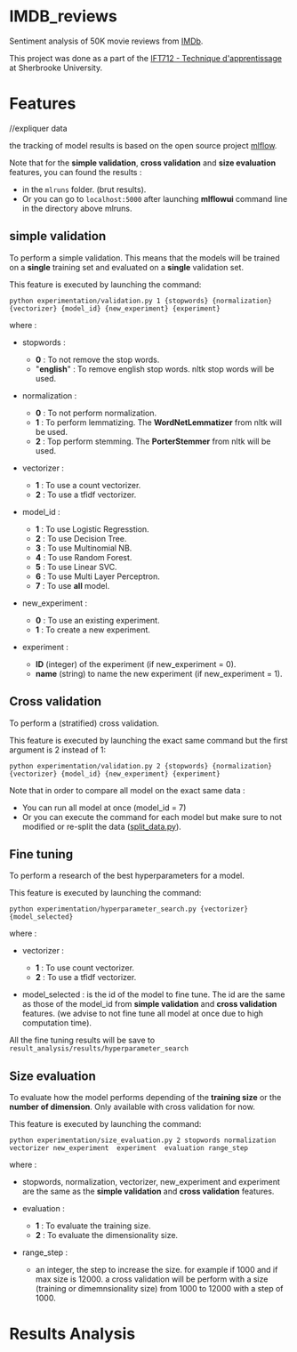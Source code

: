 # IMDB_reviews

Sentiment analysis of 50K movie reviews from [IMDb](https://www.imdb.com).

This project was done as a part of the [IFT712 - Technique d'apprentissage](https://www.usherbrooke.ca/admission/fiches-cours/IFT712?fp=005) at Sherbrooke University.

# Features
//expliquer data

the tracking of model results is based on the open source project [mlflow](https://mlflow.org).

Note that for the **simple validation**, **cross validation** and **size evaluation** features, you can found the results :
 - in the ``mlruns`` folder. (brut results).
 - Or you can go to ``localhost:5000`` after launching **mlflowui** command line in the directory above mlruns.

## simple validation

To perform a simple validation. This means that the models will be trained on a **single** training set and evaluated on a **single** validation set.

This feature is executed by launching the command:

``python experimentation/validation.py 1 {stopwords} {normalization} {vectorizer} {model_id} {new_experiment} {experiment}``

where :
- stopwords : 
    - **0** :  To not remove the stop words.
    - "**english**" : To remove english stop words. nltk stop words will be used.

- normalization :
    - **0** : To not perform normalization.
    - **1** : To perform lemmatizing. The **WordNetLemmatizer** from nltk will be used.
    - **2** : Top perform stemming. The **PorterStemmer** from nltk will be used.

- vectorizer :
    - **1** : To use a count vectorizer.
    - **2** : To use a tfidf vectorizer.

- model_id :
    - **1** : To use Logistic Regresstion.
    - **2** : To use Decision Tree.
    - **3** : To use Multinomial NB.
    - **4** : To use Random Forest.
    - **5** : To use Linear SVC.
    - **6** : To use Multi Layer Perceptron.
    - **7** : To use **all** model.

- new_experiment :
    - **0** : To use an existing experiment.
    - **1** : To create a new experiment.

- experiment :

    - **ID** (integer) of the experiment (if new_experiment = 0).
    - **name** (string) to name the new experiment (if new_experiment = 1).

## Cross validation

To perform a (stratified) cross validation. 

This feature is executed by launching the exact same command but the first argument is 2 instead of 1:

``python experimentation/validation.py 2 {stopwords} {normalization} {vectorizer} {model_id} {new_experiment} {experiment}``

Note that in order to compare all model on the exact same data :
-  You can run all model at once (model_id = 7)
- Or you can execute the command for each model but make sure to not modified or re-split the data ([split_data.py](experimentation/split_data.py)).

## Fine tuning

To perform a research of the best hyperparameters for a model.

This feature is executed by launching the command:

``python experimentation/hyperparameter_search.py {vectorizer} {model_selected}``

where :
- vectorizer :
    - **1** : To use count vectorizer.
    - **2** : To use a tfidf vectorizer.

- model_selected : is the id of the model to fine tune. The id are the same as those of the model_id from **simple validation** and **cross validation** features. (we advise to not fine tune all model at once due to high computation time).

All the fine tuning results will be save to ``result_analysis/results/hyperparameter_search``

## Size evaluation

To evaluate how the model performs depending of the **training size** or the **number of dimension**. Only available with cross validation for now.

This feature is executed by launching the command:

 ``python experimentation/size_evaluation.py 2 stopwords normalization vectorizer new_experiment  experiment  evaluation range_step``

 where :
 - stopwords, normalization, vectorizer, new_experiment and  experiment are the same as the **simple validation** and **cross validation** features.

 - evaluation :
    - **1** : To evaluate the training size.
    - **2** : To evaluate the dimensionality size.
 - range_step :
    - an integer, the step to increase the size. for example if 1000 and if max size is 12000. a cross validation will be perform with a size (training or dimemnsionality size) from 1000 to 12000 with a step of 1000.




# Results Analysis

